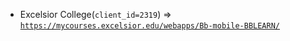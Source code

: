  - Excelsior College(`client_id=2319`) => [`https://mycourses.excelsior.edu/webapps/Bb-mobile-BBLEARN/`](https://mycourses.excelsior.edu/webapps/Bb-mobile-BBLEARN/)
